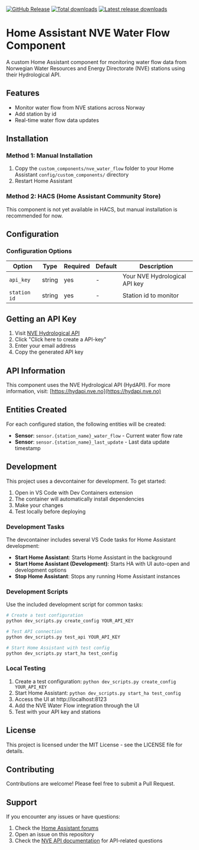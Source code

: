 [![GitHub Release][releases-shield]][releases]
[![Total downloads][total-downloads-shield]][total-downloads]
[![Latest release downloads][latest-release-downloads-shield]][latest-release-downloads]

# Home Assistant NVE Water Flow Component

A custom Home Assistant component for monitoring water flow data from Norwegian Water Resources and Energy Directorate (NVE) stations using their Hydrological API.

## Features

- Monitor water flow from NVE stations across Norway
- Add station by id
- Real-time water flow data updates

## Installation

### Method 1: Manual Installation

1. Copy the `custom_components/nve_water_flow` folder to your Home Assistant `config/custom_components/` directory
2. Restart Home Assistant

### Method 2: HACS (Home Assistant Community Store)

This component is not yet available in HACS, but manual installation is recommended for now.

## Configuration


### Configuration Options

| Option | Type | Required | Default | Description |
|--------|------|----------|---------|-------------|
| `api_key` | string | yes | - | Your NVE Hydrological API key |
| `station id` | string | yes | - | Station id to monitor |



## Getting an API Key

1. Visit [NVE Hydrological API](https://hydapi.nve.no)
2. Click "Click here to create a API-key"
3. Enter your email address
4. Copy the generated API key

## API Information

This component uses the NVE Hydrological API (HydAPI). For more information, visit: [https://hydapi.nve.no](https://hydapi.nve.no)

## Entities Created

For each configured station, the following entities will be created:

- **Sensor**: `sensor.{station_name}_water_flow` - Current water flow rate
- **Sensor**: `sensor.{station_name}_last_update` - Last data update timestamp

## Development

This project uses a devcontainer for development. To get started:

1. Open in VS Code with Dev Containers extension
2. The container will automatically install dependencies
3. Make your changes
4. Test locally before deploying

### Development Tasks

The devcontainer includes several VS Code tasks for Home Assistant development:

- **Start Home Assistant**: Starts Home Assistant in the background
- **Start Home Assistant (Development)**: Starts HA with UI auto-open and development options
- **Stop Home Assistant**: Stops any running Home Assistant instances

### Development Scripts

Use the included development script for common tasks:

```bash
# Create a test configuration
python dev_scripts.py create_config YOUR_API_KEY

# Test API connection
python dev_scripts.py test_api YOUR_API_KEY

# Start Home Assistant with test config
python dev_scripts.py start_ha test_config
```

### Local Testing

1. Create a test configuration: `python dev_scripts.py create_config YOUR_API_KEY`
2. Start Home Assistant: `python dev_scripts.py start_ha test_config`
3. Access the UI at http://localhost:8123
4. Add the NVE Water Flow integration through the UI
5. Test with your API key and stations

## License

This project is licensed under the MIT License - see the LICENSE file for details.

## Contributing

Contributions are welcome! Please feel free to submit a Pull Request.

## Support

If you encounter any issues or have questions:

1. Check the [Home Assistant forums](https://community.home-assistant.io/)
2. Open an issue on this repository
3. Check the [NVE API documentation](https://hydapi.nve.no) for API-related questions


[releases-shield]: https://img.shields.io/github/v/release/toringer/home-assistant-nve-water-flow?style=flat-square
[releases]: https://github.com/toringer/home-assistant-nve-water-flow/releases
[total-downloads-shield]: https://img.shields.io/github/downloads/toringer/home-assistant-nve-water-flow/total?style=flat-square
[total-downloads]: https://github.com/toringer/home-assistant-nve-water-flow
[latest-release-downloads-shield]: https://img.shields.io/github/downloads/toringer/home-assistant-nve-water-flow/latest/total?style=flat-square
[latest-release-downloads]: https://github.com/toringer/home-assistant-nve-water-flow